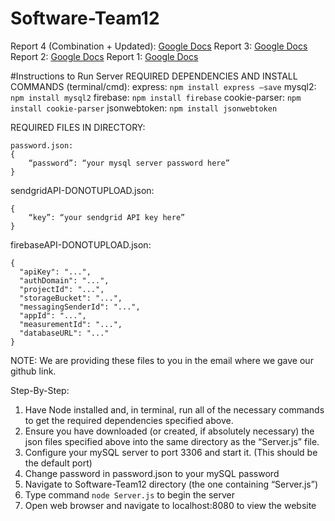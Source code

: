 # Software-Team12
Report 4 (Combination + Updated): [Google Docs](https://docs.google.com/document/d/1aAIgR_ubrihyUlIA5CYuc0-_oc3Q9ZcwkkqymMPX7FU/edit?usp=sharing)
Report 3: [Google Docs](https://docs.google.com/document/d/1B9V5caR-hR49J6-TY-MFgVNrcfg9q6wl1dJBlRy767E/edit?usp=sharing)
Report 2: [Google Docs](https://docs.google.com/document/d/1nOkCGrnlludJP9I8p_BfKyL3k4lIL6Vw4cnOBO92rp0/edit?usp=sharing)
Report 1: [Google Docs](https://docs.google.com/document/d/1q1VkaWLZzXKBJ516M2U033OHLpezzJGegtDqasFO7yg/edit?usp=sharing)

#Instructions to Run Server
REQUIRED DEPENDENCIES AND INSTALL COMMANDS (terminal/cmd): 
express:		    ```npm install express –save```
mysql2:		        ```npm install mysql2```
firebase:		    ```npm install firebase```
cookie-parser:		```npm install cookie-parser```
jsonwebtoken:		```npm install jsonwebtoken```

REQUIRED FILES IN DIRECTORY:
```
password.json:
{
	“password”: “your mysql server password here”
}
```
sendgridAPI-DONOTUPLOAD.json:
```
{
	“key”: “your sendgrid API key here”
}
```
firebaseAPI-DONOTUPLOAD.json:
```
{
  "apiKey": "...",
  "authDomain": "...",
  "projectId": "...",
  "storageBucket": "...",
  "messagingSenderId": "...",
  "appId": "...",
  "measurementId": "...",
  "databaseURL": "..."
}
```
NOTE: We are providing these files to you in the email where we gave our github link. 

Step-By-Step:
1. Have Node installed and, in terminal, run all of the necessary commands to get the required dependencies specified above.
2. Ensure you have downloaded (or created, if absolutely necessary) the json files specified above into the same directory as the “Server.js” file.
3. Configure your mySQL server to port 3306 and start it. (This should be the default port)
4. Change password in password.json to your mySQL password
5. Navigate to Software-Team12 directory (the one containing “Server.js”)
6. Type command ```node Server.js``` to begin the server
7. Open web browser and navigate to localhost:8080 to view the website
